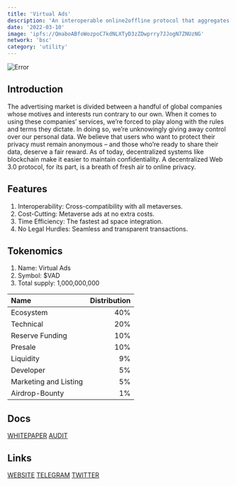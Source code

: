 ```yaml
---
title: 'Virtual Ads'
description: 'An interoperable online2offline protocol that aggregates the Metaverse and Real World Ad Space'
date: '2022-03-10'
image: 'ipfs://QmaboABfoWozpoC7kdNLXTyD3zZDwprry7JJogN7ZNUzNG'
network: 'bsc'
category: 'utility'
---
```


![Error](ipfs://QmetTMJzXLQ6HL72TSJaq8bhMr8ZZaxbWvsr5adVjQTw2Z)

## Introduction

The advertising market is divided between a handful of global companies whose motives and interests run contrary to our own. When it comes to using these companies’ services, we’re forced to play along with the rules and terms they dictate. In doing so, we’re unknowingly giving away control over our personal data. We believe that users who want to protect their privacy must remain anonymous – and those who’re ready to share their data, deserve a fair reward.
As of today, decentralized systems like blockchain make it easier to maintain confidentiality. A decentralized Web 3.0 protocol, for its part, is a breath of fresh air to online privacy.


## Features

1. Interoperability: Cross-compatibility with all metaverses.
2. Cost-Cutting: Metaverse ads at no extra costs.
3. Time Efficiency: The fastest ad space integration.
4. No Legal Hurdles: Seamless and transparent transactions.


## Tokenomics

1. Name: Virtual Ads
2. Symbol: $VAD
5. Total supply: 1,000,000,000


| Name  |  Distribution |
|:---|---:|
|Ecosystem| 40% |
|Technical| 20% |
|Reserve Funding| 10% |
|Presale | 10% |
|Liquidity|9%|
|Developer| 5%|
|Marketing and Listing| 5%|
|Airdrop-Bounty|1%|

## Docs

[WHITEPAPER](https://mountain-ink-0f3.notion.site/Virtual-Ads-Lightpaper-347e7c17c1e14e29bda400d384e58b80)
[AUDIT](ipfs://QmVqMMW5C1mjQ5oYmXjSwGLgNn4P4t32YEaxnnhXQEunmQ)


## Links

[WEBSITE](https://www.virtualads.io)
[TELEGRAM](https://t.me/Virtualads)
[TWITTER](https://twitter.com/ads_virtual)
